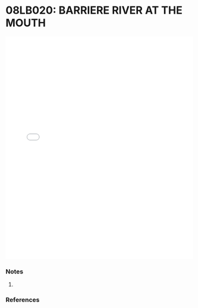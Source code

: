 # 08LB020: BARRIERE RIVER AT THE MOUTH

<iframe src="/_static/stations/08LB020_fdc.html" width="100%" height="600" frameborder="0"></iframe>

### Notes
1. 

### References

